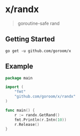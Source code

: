 # x/randx
> goroutine-safe rand

## Getting Started
```
go get -u github.com/goroom/x
```

## Example
```go
package main

import (
    "fmt"
    "github.com/goroom/x/randx"
)

func main() {
    r := randx.GetRand()
    fmt.Println(r.Intn(10))
    r.Release()
}
```